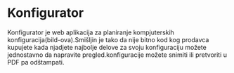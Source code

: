# Konfigurator
Konfigurator je web aplikacija za planiranje kompjuterskih konfiguracija(bild-ova).Smišljin je tako da nije bitno kod kog prodavca kupujete kada njadjete najbolje delove za svoju konfiguraciju možete jednostavno da napravite pregled.konfiguracije možete snimiti ili pretvoriti u PDF pa odštampati.

